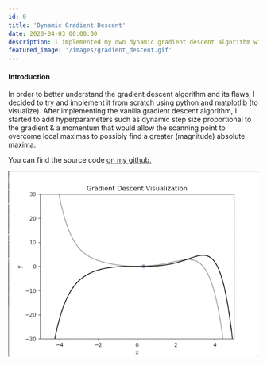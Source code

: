 ```yaml
---
id: 0
title: 'Dynamic Gradient Descent'
date: 2020-04-03 00:00:00
description: I implemented my own dynamic gradient descent algorithm with varying step size & hyper-parameterized sample momentum.
featured_image: '/images/gradient_descent.gif'
---
```


#### Introduction

In order to better understand the gradient descent algorithm and its flaws, I decided to try and implement it from scratch using python and matplotlib (to visualize). After implementing the vanilla gradient descent algorithm, I started to add hyperparameters such as dynamic step size proportional to the gradient & a momentum that would allow the scanning point to overcome local maximas to possibly find a greater (magnitude) absolute maxima.

You can find the source code [on my github.](https://github.com/adham-elarabawy/Playground/blob/master/py/common/math/dyn_gradient_descent.py)
<div class="centered">
	<img class="disp" src="/images/gradient_descent.gif">
</div>
